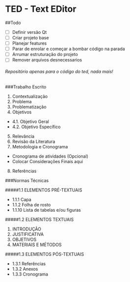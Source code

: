 # TED - Text EDitor

##Todo
- [ ] Definir versão Qt
- [ ] Criar projeto base
- [ ] Planejar features
- [ ] Parar de enrolar e começar a bombar código na parada
- [ ] Arrumar estruturação do projeto
- [ ] Remover arquivos desnecessarios

###### Repositório apenas para o código do ted, nada mais!

###Trabalho Escrito
1. Contextualização
2. Problema
3. Problematização
4. Objetivos
 * 4.1. Objetivo Geral
 * 4.2. Objetivo Específico
5. Relevância
6. Revisão da Literatura
7. Metodologia e Cronograma
 - Cronograma de atividades (Opcional)
 - Colocar Considerações Finais aqui
8. Referências

###Normas Técnicas

#####1.1 ELEMENTOS PRÉ-TEXTUAIS

   - 1.1.1 Capa
   - 1.1.2 Folha de rosto
   - 1.1.10 Lista de tabelas e/ou figuras

#####1.2 ELEMENTOS TEXTUAIS
1. INTRODUÇÃO
2. JUSTIFICATIVA
3. OBJETIVOS
4. MATERIAIS E MÉTODOS

#####1.3 ELEMENTOS PÓS-TEXTUAIS
   - 1.3.1 Referências
   - 1.3.2 Anexos
   - 1.3.3 Cronograma

